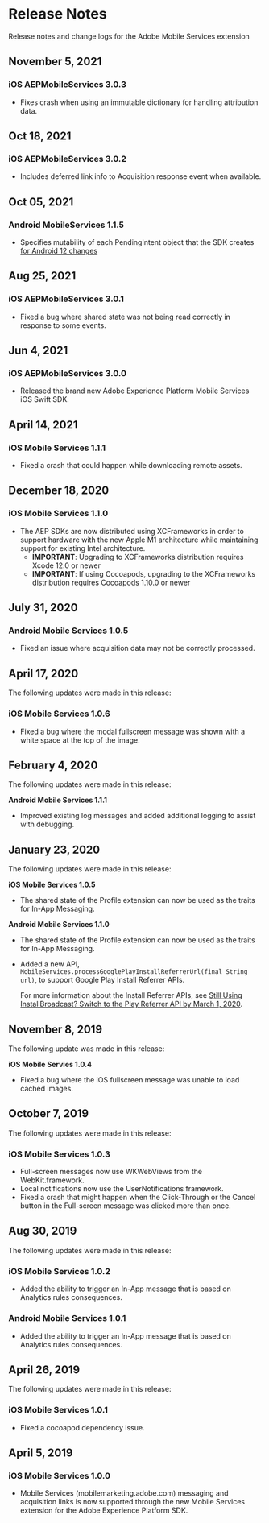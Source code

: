 # Release Notes

Release notes and change logs for the Adobe Mobile Services extension

## November 5, 2021

 ### iOS AEPMobileServices 3.0.3

 * Fixes crash when using an immutable dictionary for handling attribution data.

## Oct 18, 2021

 ### iOS AEPMobileServices 3.0.2

 * Includes deferred link info to Acquisition response event when available.

## Oct 05, 2021

### Android MobileServices 1.1.5

* Specifies mutability of each PendingIntent object that the SDK creates [for Android 12 changes](https://developer.android.com/about/versions/12/behavior-changes-12#pending-intent-mutability) 

## Aug 25, 2021

### iOS AEPMobileServices 3.0.1

* Fixed a bug where shared state was not being read correctly in response to some events.

## Jun 4, 2021

### iOS AEPMobileServices 3.0.0

* Released the brand new Adobe Experience Platform Mobile Services iOS Swift SDK.

## April 14, 2021

### iOS Mobile Services 1.1.1

* Fixed a crash that could happen while downloading remote assets.

## December 18, 2020

### iOS Mobile Services 1.1.0

* The AEP SDKs are now distributed using XCFrameworks in order to support hardware with the new Apple M1 architecture while maintaining support for existing Intel architecture.
  * **IMPORTANT**: Upgrading to XCFrameworks distribution requires Xcode 12.0 or newer
  * **IMPORTANT**: If using Cocoapods, upgrading to the XCFrameworks distribution requires Cocoapods 1.10.0 or newer

## July 31, 2020

### Android Mobile Services 1.0.5

* Fixed an issue where acquisition data may not be correctly processed.

## April 17, 2020

The following updates were made in this release:

### iOS Mobile Services 1.0.6

* Fixed a bug where the modal fullscreen message was shown with a white space at the top of the image.

## February 4, 2020

The following updates were made in this release:

**Android Mobile Services 1.1.1**

* Improved existing log messages and added additional logging to assist with debugging.

## January 23, 2020

The following updates were made in this release:

**iOS Mobile Services 1.0.5**

* The shared state of the Profile extension can now be used as the traits for In-App Messaging.

**Android Mobile Services 1.1.0**

* The shared state of the Profile extension can now be used as the traits for In-App Messaging.
* Added a new API, `MobileServices.processGooglePlayInstallReferrerUrl(final String url)`, to support Google Play Install Referrer APIs.

  For more information about the Install Referrer APIs, see [Still Using InstallBroadcast? Switch to the Play Referrer API by March 1, 2020](https://android-developers.googleblog.com/2019/11/still-using-installbroadcast-switch-to.html).

## November 8, 2019

The following update was made in this release:

**iOS Mobile Servies 1.0.4**

* Fixed a bug where the iOS fullscreen message was unable to load cached images.

## October 7, 2019

The following updates were made in this release:

### iOS Mobile Services 1.0.3

* Full-screen messages now use WKWebViews from the WebKit.framework.
* Local notifications now use the UserNotifications framework.
* Fixed a crash that might happen when the Click-Through or the Cancel button in the Full-screen message was clicked more than once.

## Aug 30, 2019

The following updates were made in this release:

### iOS Mobile Services 1.0.2

* Added the ability to trigger an In-App message that is based on Analytics rules consequences.

### Android Mobile Services 1.0.1

* Added the ability to trigger an In-App message that is based on Analytics rules consequences.

## April 26, 2019

The following updates were made in this release:

### iOS Mobile Services 1.0.1

* Fixed a cocoapod dependency issue.

## April 5, 2019

### iOS Mobile Services 1.0.0

* Mobile Services (mobilemarketing.adobe.com) messaging and acquisition links is now supported through the new Mobile Services extension for the Adobe Experience Platform SDK.

